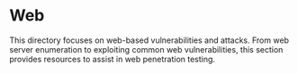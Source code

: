 # Web

This directory focuses on web-based vulnerabilities and attacks. From web server enumeration to exploiting common web vulnerabilities, this section provides resources to assist in web penetration testing.

